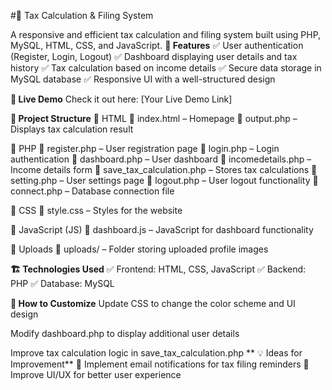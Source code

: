 #🧾 Tax Calculation & Filing System


A responsive and efficient tax calculation and filing system built using PHP, MySQL, HTML, CSS, and JavaScript.
**🌟 Features**
✅ User authentication (Register, Login, Logout)
✅ Dashboard displaying user details and tax history
✅ Tax calculation based on income details
✅ Secure data storage in MySQL database
✅ Responsive UI with a well-structured design

**🚀 Live Demo**
Check it out here: [Your Live Demo Link]

**📂 Project Structure**
📌 HTML
📄 index.html – Homepage
📄 output.php – Displays tax calculation result

📌 PHP
📄 register.php – User registration page
📄 login.php – Login authentication
📄 dashboard.php – User dashboard
📄 incomedetails.php – Income details form
📄 save_tax_calculation.php – Stores tax calculations
📄 setting.php – User settings page
📄 logout.php – User logout functionality
📄 connect.php – Database connection file

📌 CSS
📄 style.css – Styles for the website

📌 JavaScript (JS)
📄 dashboard.js – JavaScript for dashboard functionality

📌 Uploads
📂 uploads/ – Folder storing uploaded profile images

**🏗 Technologies Used**
✅ Frontend: HTML, CSS, JavaScript
✅ Backend: PHP
✅ Database: MySQL

**🎨 How to Customize**
Update CSS to change the color scheme and UI design

Modify dashboard.php to display additional user details

Improve tax calculation logic in save_tax_calculation.php
**
💡 Ideas for Improvement**
🔹 Implement email notifications for tax filing reminders
🔹 Improve UI/UX for better user experience
